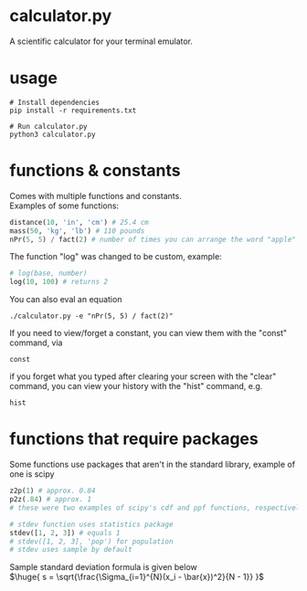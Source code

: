 # calculator.py
A scientific calculator for your terminal emulator.
# usage

```
# Install dependencies
pip install -r requirements.txt

# Run calculator.py
python3 calculator.py
```
# functions & constants
Comes with multiple functions and constants. <br>
Examples of some functions:
```python
distance(10, 'in', 'cm') # 25.4 cm
mass(50, 'kg', 'lb') # 110 pounds
nPr(5, 5) / fact(2) # number of times you can arrange the word "apple"
```
The function "log" was changed to be custom, example:
```python
# log(base, number)
log(10, 100) # returns 2
```
You can also eval an equation
```console
./calculator.py -e "nPr(5, 5) / fact(2)"
```
If you need to view/forget a constant, you can view them with the "const" command, via
```console
const
```
if you forget what you typed after clearing your screen with the "clear" command, you can view your history with the "hist" command, e.g.
```console
hist
```
# functions that require packages
Some functions use packages that aren't in the standard library, example of one is scipy
```python
z2p(1) # approx. 0.84
p2z(.84) # approx. 1
# these were two examples of scipy's cdf and ppf functions, respectively
```
```python
# stdev function uses statistics package
stdev([1, 2, 3]) # equals 1
# stdev([1, 2, 3], 'pop') for population
# stdev uses sample by default
```
Sample standard deviation formula is given below <br>
$\huge{ s = \sqrt{\frac{\Sigma_{i=1}^{N}(x_i - \bar{x})^2}{N - 1}} }$

